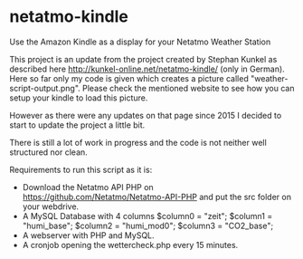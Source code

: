 # netatmo-kindle
Use the Amazon Kindle as a display for your Netatmo Weather Station

This project is an update from the project created by Stephan Kunkel as described here http://kunkel-online.net/netatmo-kindle/ (only in German).
Here so far only my code is given which creates a picture called "weather-script-output.png". Please check the mentioned website to see how you can setup your kindle to load this picture.

However as there were any updates on that page since 2015 I decided to start to update the project a little bit.

There is still a lot of work in progress and the code is not neither well structured nor clean.

Requirements to run this script as it is:
- Download the Netatmo API PHP on https://github.com/Netatmo/Netatmo-API-PHP and put the src folder on your webdrive.
- A MySQL Database with 4 columns
    $column0    = "zeit";
    $column1    = "humi_base";
    $column2    = "humi_mod0";
    $column3    = "CO2_base";
- A webserver with PHP and MySQL.
- A cronjob opening the wettercheck.php every 15 minutes.

